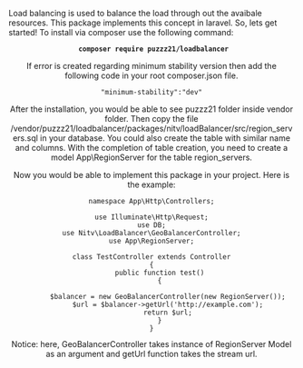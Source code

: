 Load balancing is used to balance the load through out the avaibale resources. This package implements this concept in laravel.
So, lets get started!
To install via composer use the following command:

<code><center> <b>composer require puzzz21/loadbalancer</code></b> <center>
  
If error is created regarding minimum stability version then add the following code in your root composer.json file.

<code><center>"minimum-stability":"dev"</code></center>
  
After the installation, you would be able to see puzzz21 folder inside vendor folder. Then copy the file /vendor/puzzz21/loadbalancer/packages/nitv/loadBalancer/src/region_servers.sql in your database. You could also create the table with similar name and columns. With the completion of table creation, you need to create a model App\RegionServer for the table region_servers.

Now you would be able to implement this package in your project. Here is the example:
<?php

<center><code><pre>
namespace App\Http\Controllers;

use Illuminate\Http\Request;
use DB;
use Nitv\LoadBalancer\GeoBalancerController;
use App\RegionServer;

class TestController extends Controller
{
    public function test()
    {

        $balancer = new GeoBalancerController(new RegionServer());
        $url = $balancer->getUrl('http://example.com');
        return $url;
    }
}
</pre></code></center>

Notice: here, GeoBalancerController takes instance of RegionServer Model as an argument and getUrl function takes the stream url.


  
